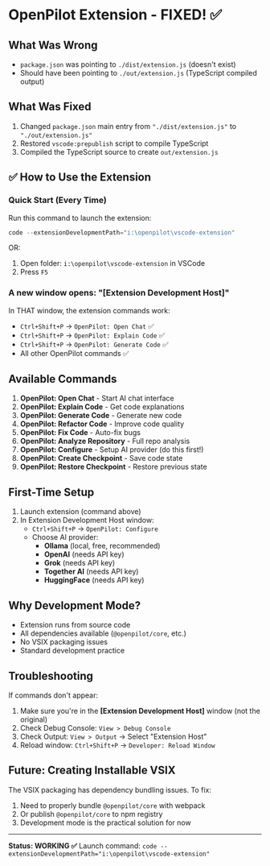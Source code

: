 # OpenPilot Extension - FIXED! ✅

## What Was Wrong
- `package.json` was pointing to `./dist/extension.js` (doesn't exist)
- Should have been pointing to `./out/extension.js` (TypeScript compiled output)

## What Was Fixed
1. Changed `package.json` main entry from `"./dist/extension.js"` to `"./out/extension.js"`
2. Restored `vscode:prepublish` script to compile TypeScript
3. Compiled the TypeScript source to create `out/extension.js`

## ✅ How to Use the Extension

### Quick Start (Every Time)
Run this command to launch the extension:
```powershell
code --extensionDevelopmentPath="i:\openpilot\vscode-extension"
```

OR:
1. Open folder: `i:\openpilot\vscode-extension` in VSCode
2. Press `F5`

### A new window opens: "[Extension Development Host]"
In THAT window, the extension commands work:
- `Ctrl+Shift+P` → `OpenPilot: Open Chat` ✅
- `Ctrl+Shift+P` → `OpenPilot: Explain Code` ✅
- `Ctrl+Shift+P` → `OpenPilot: Generate Code` ✅
- All other OpenPilot commands ✅

## Available Commands
1. **OpenPilot: Open Chat** - Start AI chat interface
2. **OpenPilot: Explain Code** - Get code explanations
3. **OpenPilot: Generate Code** - Generate new code
4. **OpenPilot: Refactor Code** - Improve code quality
5. **OpenPilot: Fix Code** - Auto-fix bugs
6. **OpenPilot: Analyze Repository** - Full repo analysis
7. **OpenPilot: Configure** - Setup AI provider (do this first!)
8. **OpenPilot: Create Checkpoint** - Save code state
9. **OpenPilot: Restore Checkpoint** - Restore previous state

## First-Time Setup
1. Launch extension (command above)
2. In Extension Development Host window:
   - `Ctrl+Shift+P` → `OpenPilot: Configure`
   - Choose AI provider:
     - **Ollama** (local, free, recommended)
     - **OpenAI** (needs API key)
     - **Grok** (needs API key)
     - **Together AI** (needs API key)
     - **HuggingFace** (needs API key)

## Why Development Mode?
- Extension runs from source code
- All dependencies available (`@openpilot/core`, etc.)
- No VSIX packaging issues
- Standard development practice

## Troubleshooting
If commands don't appear:
1. Make sure you're in the **[Extension Development Host]** window (not the original)
2. Check Debug Console: `View > Debug Console`
3. Check Output: `View > Output` → Select "Extension Host"
4. Reload window: `Ctrl+Shift+P` → `Developer: Reload Window`

## Future: Creating Installable VSIX
The VSIX packaging has dependency bundling issues. To fix:
1. Need to properly bundle `@openpilot/core` with webpack
2. Or publish `@openpilot/core` to npm registry
3. Development mode is the practical solution for now

---

**Status: WORKING ✅**
Launch command: `code --extensionDevelopmentPath="i:\openpilot\vscode-extension"`
